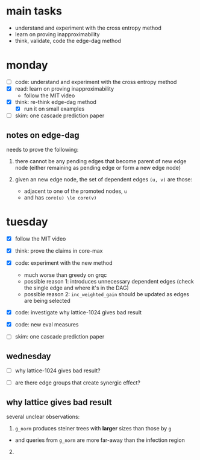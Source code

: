 # main tasks

- understand and experiment with the cross entropy method
- learn on proving inapproximability
- think, validate, code the edge-dag method


# monday

- [ ] code: understand and experiment with the cross entropy method
- [X] read: learn on proving inapproximability
  - follow the MIT video
- [X] think: re-think edge-dag method
  - [X] run it on small examples
- [ ] skim: one cascade prediction paper

## notes on edge-dag

needs to prove the following:

1. there cannot be any pending edges that become parent of new edge node (either remaining as pending edge or form a new edge node)

2. given an new edge node, the set of dependent edges `(u, v)` are those:
   - adjacent to one of the promoted nodes, `u`
   - and has `core(u) \le core(v)`

# tuesday

- [X] follow the MIT video
- [X] think: prove the claims in core-max
- [X] code: experiment with the new method
  - much worse than greedy on grqc
  - possible reason 1: introduces unnecessary dependent edges (check the single edge and where it's in the DAG)
  - possible reason 2: `inc_weighted_gain` should be updated as edges are being selected
- [X] code: investigate why lattice-1024 gives bad result
- [X] code: new eval measures
- [ ] skim: one cascade prediction paper


## wednesday

- [ ] why lattice-1024 gives bad result?
- [ ] are there edge groups that create synergic effect?


## why lattice gives bad result

several unclear observations:

1. `g_norm` produces steiner trees with **larger** sizes than those by `g`
  - and queries from `g_norm` are more far-away than the infection region

2. 